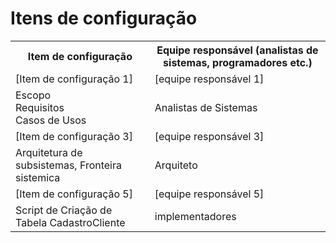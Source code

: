 # Itens de configuração

<table>
<tr><th>Item de configuração</th><th>Equipe responsável (analistas de sistemas, programadores etc.)</th></tr>
<tr><td>[Item de configuração 1]</td><td>[equipe responsável 1]</td></tr>
<tr><td>Escopo<br>Requisitos<br>Casos de Usos<br></td><td>Analistas de Sistemas</td></tr>
<tr><td>[Item de configuração 3]</td><td>[equipe responsável 3]</td></tr>
<tr><td>Arquitetura de subsistemas, Fronteira sistemica</td><td>Arquiteto</td></tr>
<tr><td>[Item de configuração 5]</td><td>[equipe responsável 5]</td></tr>
<tr><td>Script de Criação de Tabela CadastroCliente</td><td>implementadores</td></tr>

</table>
